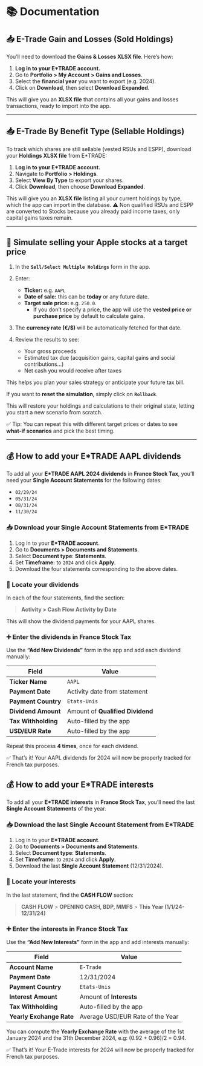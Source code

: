 # 📚 Documentation

## 📥 E-Trade Gain and Losses (Sold Holdings)

You’ll need to download the **Gains & Losses XLSX file**.
Here’s how:

1. **Log in to your E*TRADE account.**
2. Go to **Portfolio > My Account > Gains and Losses**.
3. Select the **financial year** you want to export (e.g. 2024).
4. Click on **Download**, then select **Download Expanded**.

This will give you an **XLSX file** that contains all your gains and losses transactions, ready to import into the app.

---

## 📥  E-Trade By Benefit Type (Sellable Holdings)

To track which shares are still sellable (vested RSUs and ESPP), download your **Holdings XLSX file** from E*TRADE:

1. **Log in to your E*TRADE account.**
2. Navigate to **Portfolio > Holdings**.
3. Select **View By Type** to export your shares.
4. Click **Download**, then choose **Download Expanded**.

This will give you an **XLSX file** listing all your current holdings by type, which the app can import in the database. ⚠️ Non qualified RSUs and ESPP are converted to Stocks because you already paid income taxes, only capital gains taxes remain.

---

## 🧮 Simulate selling your Apple stocks at a target price

1. In the **`Sell/Select Multiple Holdings`** form in the app.
2. Enter:
   - **Ticker:** e.g. `AAPL`
   - **Date of sale:** this can be **today** or any future date.
   - **Target sale price:** e.g. `250.0`.
     - If you don’t specify a price, the app will use the **vested price or purchase price** by default to calculate gains.

3. The **currency rate (€/$)** will be automatically fetched for that date.

4. Review the results to see:
   - Your gross proceeds
   - Estimated tax due (acquisition gains, capital gains and social contributions...)
   - Net cash you would receive after taxes

This helps you plan your sales strategy or anticipate your future tax bill.

If you want to **reset the simulation**, simply click on **`Rollback`**.

This will restore your holdings and calculations to their original state, letting you start a new scenario from scratch.

✅ Tip: You can repeat this with different target prices or dates to see **what‑if scenarios** and pick the best timing.

---

## 💰 How to add your E*TRADE AAPL dividends

To add all your **E*TRADE AAPL 2024 dividends** in **France Stock Tax**, you’ll need your **Single Account Statements** for the following dates:

- `02/29/24`
- `05/31/24`
- `08/31/24`
- `11/30/24`

### 📥 Download your Single Account Statements from E*TRADE

1. Log in to your **E*TRADE account**.
2. Go to **Documents > Documents and Statements**.
3. Select **Document type**: **Statements**.
4. Set **Timeframe:** to `2024` and click **Apply**.
5. Download the four statements corresponding to the above dates.

### 📝 Locate your dividends

In each of the four statements, find the section:

> **Activity > Cash Flow Activity by Date**

This will show the dividend payments for your AAPL shares.

### ➕ Enter the dividends in France Stock Tax

Use the **“Add New Dividends”** form in the app and add each dividend manually:

| Field              | Value                          |
|---------------------|-------------------------------|
| **Ticker Name**     | `AAPL`                        |
| **Payment Date**    | Activity date from statement  |
| **Payment Country** | `Etats-Unis`                  |
| **Dividend Amount** | Amount of **Qualified Dividend** |
| **Tax Withholding** | Auto-filled by the app        |
| **USD/EUR Rate**    | Auto-filled by the app        |

Repeat this process **4 times**, once for each dividend.

✅ That’s it! Your AAPL dividends for 2024 will now be properly tracked for French tax purposes.

## 💰 How to add your E*TRADE interests

To add all your **E*TRADE interests** in **France Stock Tax**, you’ll need the last **Single Account Statements** of the year.

### 📥 Download the last Single Account Statement from E*TRADE

1. Log in to your **E*TRADE account**.
2. Go to **Documents > Documents and Statements**.
3. Select **Document type**: **Statements**.
4. Set **Timeframe:** to `2024` and click **Apply**.
5. Download the last **Single Account Statement** (12/31/2024).

### 📝 Locate your interests

In the last statement, find the **CASH FLOW** section:

> **CASH FLOW** > **OPENING CASH, BDP, MMFS** > **This Year (1/1/24-12/31/24)**

### ➕ Enter the interests in France Stock Tax

Use the **“Add New Interests”** form in the app and add interests manually:

| Field                    | Value                            |
|--------------------------|----------------------------------|
| **Account Name**         | `E-Trade`                        |
| **Payment Date**         | 12/31/2024                       |
| **Payment Country**      | `Etats-Unis`                     |
| **Interest Amount**      | Amount of **Interests**          |
| **Tax Withholding**      | Auto-filled by the app           |
| **Yearly Exchange Rate** | Average USD/EUR Rate of the Year |

You can compute the **Yearly Exchange Rate** with the average of the 1st January 2024 and the 31th December 2024, e.g: (0.92 + 0.96)/2 = 0.94.

✅ That’s it! Your E-Trade interests for 2024 will now be properly tracked for French tax purposes.
